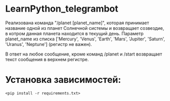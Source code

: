 # LearnPython_telegrambot


Реализована команда "/planet [planet_name]", которая принимает название одной из планет Солнечной системы и возвращает созвездие, в котром данная планета находится в текущий день. Параметр planet_name из списка ['Mercury', 'Venus', 'Earth', 'Mars', 'Jupiter', 'Saturn', 'Uranus', 'Neptune'] (регистр не важен).

В ответ на любое сообщение, кроме команд /planet и /start возвращает текст сообщения в верхнем регистре.

# Установка зависимостей:

    <pip install -r requirements.txt>

